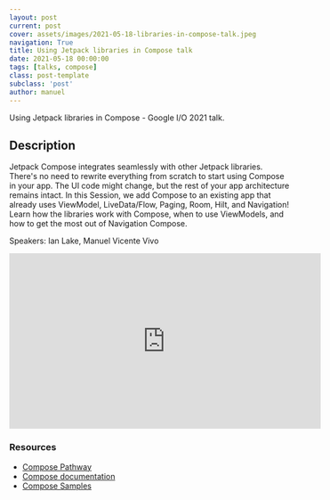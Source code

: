 ```yaml
---
layout: post
current: post
cover: assets/images/2021-05-18-libraries-in-compose-talk.jpeg
navigation: True
title: Using Jetpack libraries in Compose talk
date: 2021-05-18 00:00:00
tags: [talks, compose]
class: post-template
subclass: 'post'
author: manuel
---
```


Using Jetpack libraries in Compose - Google I/O 2021 talk.

## Description 

Jetpack Compose integrates seamlessly with other Jetpack libraries. There's no need to rewrite everything from scratch to start using Compose in your app. The UI code might change, but the rest of your app architecture remains intact. In this Session, we add Compose to an existing app that already uses ViewModel, LiveData/Flow, Paging, Room, Hilt, and Navigation! Learn how the libraries work with Compose, when to use ViewModels, and how to get the most out of Navigation Compose.

Speakers: Ian Lake, Manuel Vicente Vivo

<iframe width="560" height="315" src="https://www.youtube.com/embed/0z_dwBGQQWQ" title="YouTube video player" frameborder="0" allow="accelerometer; autoplay; clipboard-write; encrypted-media; gyroscope; picture-in-picture" allowfullscreen></iframe>

### Resources

* [Compose Pathway](https://goo.gle/compose-pathway)
* [Compose documentation](https://goo.gle/compose-docs)
* [Compose Samples](https://goo.gle/compose-samples)

